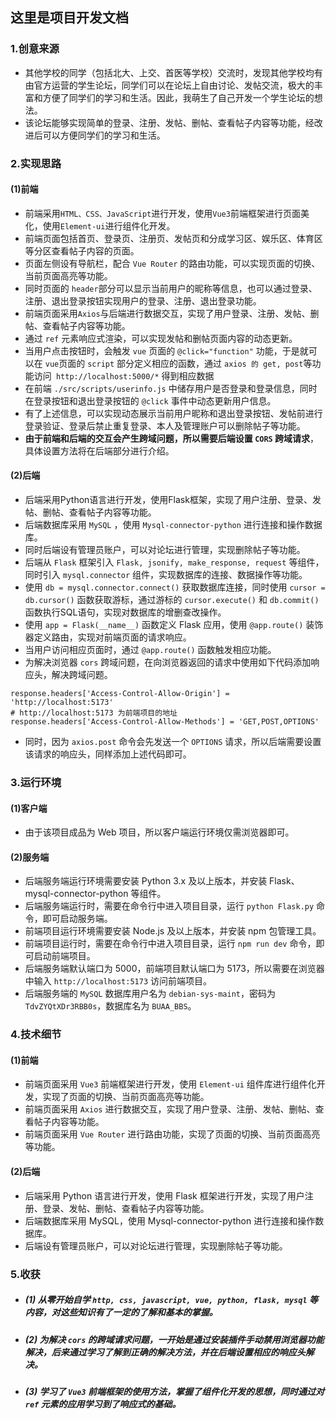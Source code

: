 ## 这里是项目开发文档
### 1.创意来源
 - 其他学校的同学（包括北大、上交、首医等学校）交流时，发现其他学校均有由官方运营的学生论坛，同学们可以在论坛上自由讨论、发帖交流，极大的丰富和方便了同学们的学习和生活。因此，我萌生了自己开发一个学生论坛的想法。
 - 该论坛能够实现简单的登录、注册、发帖、删帖、查看帖子内容等功能，经改进后可以方便同学们的学习和生活。
### 2.实现思路
#### (1)前端
 - 前端采用`HTML、CSS、JavaScript`进行开发，使用`Vue3`前端框架进行页面美化，使用`Element-ui`进行组件化开发。
 - 前端页面包括首页、登录页、注册页、发帖页和分成学习区、娱乐区、体育区等分区查看帖子内容的页面。
 - 页面左侧设有导航栏，配合 `Vue Router` 的路由功能，可以实现页面的切换、当前页面高亮等功能。
 - 同时页面的 `header`部分可以显示当前用户的昵称等信息，也可以通过登录、注册、退出登录按钮实现用户的登录、注册、退出登录功能。
 - 前端页面采用`Axios`与后端进行数据交互，实现了用户登录、注册、发帖、删帖、查看帖子内容等功能。
 - 通过 `ref` 元素响应式渲染，可以实现发帖和删帖页面内容的动态更新。
 - 当用户点击按钮时，会触发 `vue` 页面的 `@click="function"` 功能，于是就可以在 `vue`页面的 `script` 部分定义相应的函数，通过 `axios 的 get, post`等功能访问` http://localhost:5000/*` 得到相应数据
 - 在前端 `./src/scripts/userinfo.js` 中储存用户是否登录和登录信息，同时在登录按钮和退出登录按钮的 `@click` 事件中动态更新用户信息。
 - 有了上述信息，可以实现动态展示当前用户昵称和退出登录按钮、发帖前进行登录验证、登录后禁止重复登录、本人及管理账户可以删除帖子等功能。
 - **由于前端和后端的交互会产生跨域问题，所以需要后端设置 `CORS` 跨域请求**，具体设置方法将在后端部分进行介绍。
#### (2)后端
 - 后端采用Python语言进行开发，使用Flask框架，实现了用户注册、登录、发帖、删帖、查看帖子内容等功能。
 - 后端数据库采用 `MySQL` ，使用 `Mysql-connector-python` 进行连接和操作数据库。
 - 同时后端设有管理员账户，可以对论坛进行管理，实现删除帖子等功能。
 - 后端从 `Flask` 框架引入 `Flask, jsonify, make_response, request` 等组件，同时引入 `mysql.connector` 组件，实现数据库的连接、数据操作等功能。
 - 使用 `db = mysql.connector.connect()` 获取数据库连接，同时使用 `cursor = db.cursor()` 函数获取游标，通过游标的 `cursor.execute()` 和 `db.commit()` 函数执行SQL语句，实现对数据库的增删查改操作。
 - 使用 `app = Flask(__name__)` 函数定义 Flask 应用，使用 `@app.route()` 装饰器定义路由，实现对前端页面的请求响应。
 - 当用户访问相应页面时，通过 `@app.route()` 函数触发相应功能。
 - 为解决浏览器 `cors` 跨域问题，在向浏览器返回的请求中使用如下代码添加响应头，解决跨域问题。
``` response = make_response(jsonify(data))
response.headers['Access-Control-Allow-Origin'] = 'http://localhost:5173'
# http://localhost:5173 为前端项目的地址
response.headers['Access-Control-Allow-Methods'] = 'GET,POST,OPTIONS'
```
- 同时，因为 `axios.post` 命令会先发送一个 `OPTIONS` 请求，所以后端需要设置该请求的响应头，同样添加上述代码即可。

### 3.运行环境
#### (1)客户端
- 由于该项目成品为 Web 项目，所以客户端运行环境仅需浏览器即可。
#### (2)服务端
- 后端服务端运行环境需要安装 Python 3.x 及以上版本，并安装 Flask、mysql-connector-python 等组件。
- 后端服务端运行时，需要在命令行中进入项目目录，运行 `python Flask.py` 命令，即可启动服务端。
- 前端项目运行环境需要安装 Node.js 及以上版本，并安装 npm 包管理工具。
- 前端项目运行时，需要在命令行中进入项目目录，运行 `npm run dev` 命令，即可启动前端项目。
- 后端服务端默认端口为 5000，前端项目默认端口为 5173，所以需要在浏览器中输入 `http://localhost:5173` 访问前端项目。
- 后端服务端的 `MySQL` 数据库用户名为 `debian-sys-maint`，密码为 `TdvZYQtXDr3RBB0s`，数据库名为 `BUAA_BBS`。
### 4.技术细节
#### (1)前端
- 前端页面采用 `Vue3` 前端框架进行开发，使用 `Element-ui` 组件库进行组件化开发，实现了页面的切换、当前页面高亮等功能。
- 前端页面采用 `Axios` 进行数据交互，实现了用户登录、注册、发帖、删帖、查看帖子内容等功能。
- 前端页面采用 `Vue Router` 进行路由功能，实现了页面的切换、当前页面高亮等功能。
#### (2)后端
- 后端采用 Python 语言进行开发，使用 Flask 框架进行开发，实现了用户注册、登录、发帖、删帖、查看帖子内容等功能。
- 后端数据库采用 MySQL，使用 Mysql-connector-python 进行连接和操作数据库。
- 后端设有管理员账户，可以对论坛进行管理，实现删除帖子等功能。
### 5.收获
- ##### (1) 从零开始自学 `http, css, javascript, vue, python, flask, mysql` 等内容，对这些知识有了一定的了解和基本的掌握。
- ##### (2) 为解决 `cors` 的跨域请求问题，一开始是通过安装插件手动禁用浏览器功能解决，后来通过学习了解到正确的解决方法，并在后端设置相应的响应头解决。
- ##### (3) 学习了 `Vue3` 前端框架的使用方法，掌握了组件化开发的思想，同时通过对 `ref` 元素的应用学习到了响应式的基础。
